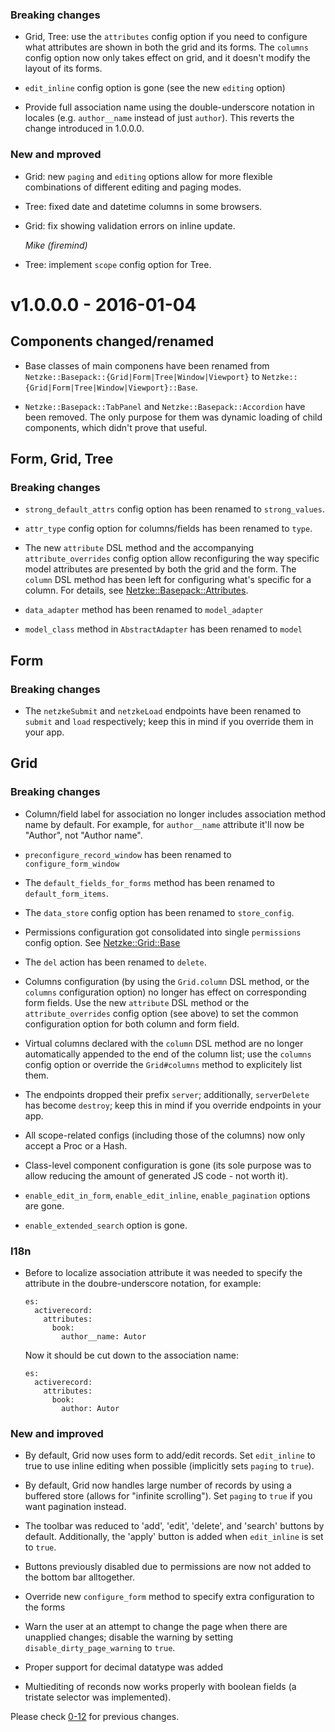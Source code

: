 ### Breaking changes

*   Grid, Tree: use the `attributes` config option if you need to configure what attributes are shown in both the grid
    and its forms. The `columns` config option now only takes effect on grid, and it doesn't modify the layout of its
    forms.

*   `edit_inline` config option is gone (see the new `editing` option)

*   Provide full association name using the double-underscore notation in locales (e.g. `author__name` instead of just
    `author`). This reverts the change introduced in 1.0.0.0.

### New and mproved

*   Grid: new `paging` and `editing` options allow for more flexible combinations of different editing and paging modes.

*   Tree: fixed date and datetime columns in some browsers.

*   Grid: fix showing validation errors on inline update.

    *Mike (firemind)*

*   Tree: implement `scope` config option for Tree.

# v1.0.0.0 - 2016-01-04

## Components changed/renamed

*   Base classes of main componens have been renamed from `Netzke::Basepack::{Grid|Form|Tree|Window|Viewport}` to `Netzke::{Grid|Form|Tree|Window|Viewport}::Base`.

*   `Netzke::Basepack::TabPanel` and `Netzke::Basepack::Accordion` have been removed. The only purpose for them was dynamic loading of child components, which didn't prove that useful.

## Form, Grid, Tree

### Breaking changes

*   `strong_default_attrs` config option has been renamed to `strong_values`.

*   `attr_type` config option for columns/fields has been renamed to `type`.

*   The new `attribute` DSL method and the accompanying `attribute_overrides` config option allow reconfiguring the way specific model attributes are presented by both the grid and the form. The `column` DSL method has been left for configuring what's specific for a column. For details, see [Netzke::Basepack::Attributes](http://www.rubydoc.info/github/netzke/netzke-basepack/Netzke/Basepack/Attributes).

*   `data_adapter` method has been renamed to `model_adapter`

*   `model_class` method in `AbstractAdapter` has been renamed to `model`

## Form

### Breaking changes

*   The `netzkeSubmit` and `netzkeLoad` endpoints have been renamed to `submit` and `load` respectively; keep this in mind if you override them in your app.

## Grid

### Breaking changes

*   Column/field label for association no longer includes association method name by default. For example, for
    `author__name` attribute it'll now be "Author", not "Author  name".

*   `preconfigure_record_window` has been renamed to `configure_form_window`

*   The `default_fields_for_forms` method has been renamed to `default_form_items`.

*   The `data_store` config option has been renamed to `store_config`.

*   Permissions configuration got consolidated into single `permissions` config option. See [Netzke::Grid::Base](http://www.rubydoc.info/github/netzke/netzke-basepack/Netzke/Grid/Base)

*   The `del` action has been renamed to `delete`.

*   Columns configuration (by using the `Grid.column` DSL method, or the `columns` configuration option) no longer has effect on corresponding form fields. Use the new `attribute` DSL method or the `attribute_overrides` config option (see above) to set the common configuration option for both column and form field.

*   Virtual columns declared with the `column` DSL method are no longer automatically appended to the end of the column
    list; use the `columns` config option or override the `Grid#columns` method to explicitely list them.

*   The endpoints dropped their prefix `server`; additionally, `serverDelete` has become `destroy`; keep this in mind if you override endpoints in your app.

*   All scope-related configs (including those of the columns) now only accept a Proc or a Hash.

*   Class-level component configuration is gone (its sole purpose was to allow reducing the amount of generated JS code - not worth it).

*   `enable_edit_in_form`, `enable_edit_inline`, `enable_pagination` options are gone.

*   `enable_extended_search` option is gone.

### I18n

*   Before to localize association attribute it was needed to specify the attribute in the doubre-underscore notation,
    for example:


        es:
          activerecord:
            attributes:
              book:
                author__name: Autor

    Now it should be cut down to the association name:

        es:
          activerecord:
            attributes:
              book:
                author: Autor

### New and improved

*   By default, Grid now uses form to add/edit records. Set `edit_inline` to true to use inline editing when possible (implicitly sets `paging` to `true`).

*   By default, Grid now handles large number of records by using a buffered store (allows for "infinite scrolling"). Set `paging` to `true` if you want pagination instead.

*   The toolbar was reduced to 'add', 'edit', 'delete', and 'search' buttons by default. Additionally, the 'apply' button is added when `edit_inline` is set to `true`.

*   Buttons previously disabled due to permissions are now not added to the bottom bar alltogether.

*   Override new `configure_form` method to specify extra configuration to the forms

*   Warn the user at an attempt to change the page when there are unapplied changes; disable the warning by setting `disable_dirty_page_warning` to `true`.

*   Proper support for decimal datatype was added

*   Multiediting of reconds now works properly with boolean fields (a tristate selector was implemented).

Please check [0-12](https://github.com/netzke/netzke-basepack/blob/0-12/CHANGELOG.md) for previous changes.

